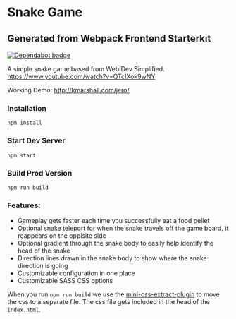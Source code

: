 # Snake Game

## Generated from Webpack Frontend Starterkit

[![Dependabot badge](https://flat.badgen.net/dependabot/wbkd/webpack-starter?icon=dependabot)](https://dependabot.com/)

A simple snake game based from Web Dev Simplified.
https://www.youtube.com/watch?v=QTcIXok9wNY

Working Demo: http://kmarshall.com/jero/

### Installation

```
npm install
```

### Start Dev Server

```
npm start
```

### Build Prod Version

```
npm run build
```

### Features:

-   Gameplay gets faster each time you successfully eat a food pellet
-   Optional snake teleport for when the snake travels off the game board, it reappears on the oppisite side
-   Optional gradient through the snake body to easily help identify the head of the snake
-   Direction lines drawn in the snake body to show where the snake direction is going
-   Customizable configuration in one place
-   Customizable SASS CSS options

When you run `npm run build` we use the [mini-css-extract-plugin](https://github.com/webpack-contrib/mini-css-extract-plugin) to move the css to a separate file. The css file gets included in the head of the `index.html`.
